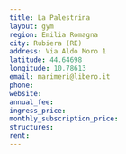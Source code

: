 ```yaml
---
title: La Palestrina
layout: gym
region: Emilia Romagna
city: Rubiera (RE)
address: Via Aldo Moro 1
latitude: 44.64698
longitude: 10.78613
email: marimeri@libero.it
phone: 
website: 
annual_fee: 
ingress_price: 
monthly_subscription_price: 
structures: 
rent: 
---
```


